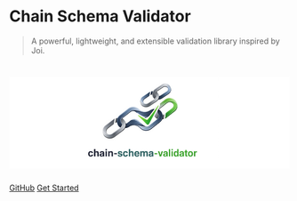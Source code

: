 
# Chain Schema Validator

> A powerful, lightweight, and extensible validation library inspired by Joi.

# ![Chain Schema Validator](https://raw.githubusercontent.com/mamedul/chain-schema-validator/main/chain-schema-validator-banner.png)  

[GitHub](https://github.com/mamedul/chain-schema-validator)
[Get Started](README.md)
